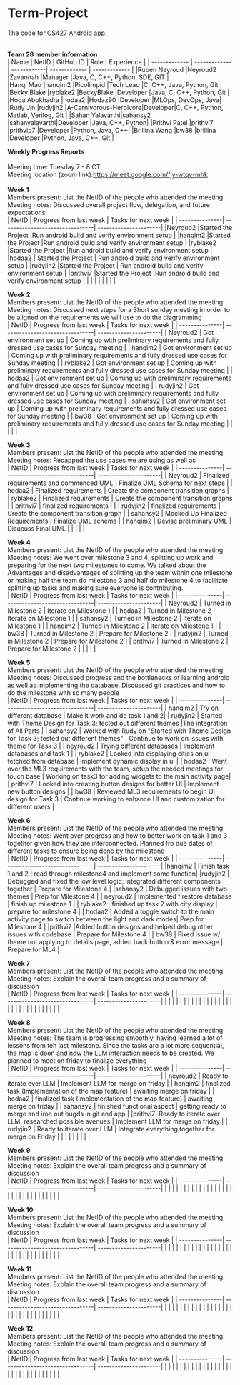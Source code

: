 # Term-Project
The code for CS427 Android app. 
<br/>
<br/>

<b>Team 28 member information</b>
<br/>
| Name          | NetID         | GitHub ID   | Role          | Experience    |
| ------------- | ------------- | ------------| ------------- | ------------- |
|Ruben Neyroud  |Neyroud2       |Zavaonah     |Manager        |Java, C, C++, Python, SDE, GIT |            
|Hanqi Mao      |hanqim2        |Picolimpid   |Tech Lead      |C, C++, Java, Python, Git  |
|Becky Blake    |ryblake2       |BeckyBlake   |Developer      |Java, C, C++, Python, Git           |
|Hoda Abokhadra |hodaa2         |Hodaz90      |Developer      |MLOps, DevOps, Java|
|Rudy Jin       |rudyjin2       |A-Carnivorous-Herbivore|Developer|C, C++, Python, Matlab, Verilog, Git      |
|Sahan Yalavarthi|sahansy2      |sahanyalavarthi|Developer      |Java, C++, Python|
|Prithvi Patel  |prithvi7       |prithvip7    |Developer      |Python, Java, C++|
|Brillina Wang  |bw38           |brillina     |Developer      |Python, Java, C++, Git                 |
<br/>


<b>Weekly Progress Reports</b>
</br> 
</br>
Meeting time: Tuesday 7 - 8 CT
</br> 
Meeting location (zoom link):https://meet.google.com/fjy-wtqv-mhk
</br> 
</br>
<b>Week 1</b>
</br>
Members present: List the NetID of the people who attended the meeting
</br>
Meeting notes:
Discussed overall project flow, delegation, and future expectations
</br>
| NetID          | Progress from last week         | Tasks for next week   |
| ---------------| --------------------------------| ----------------------|
|Neyroud2           |Started the Project                                 |Run android build and verify environment setup                       |
|hanqim2       |Started the Project                            |Run android build and verify environment setup        |
|ryblake2      |Started the Project                            |Run android build and verify environment setup               |
|hodaa2    | Started the Project                            |     Run android build and verify environment setup          |
|rudyjin2     |Started the Project                            |  Run android build and verify environment setup               |
|prithvi7     |Started the Project                               |Run android build and verify environment setup              |
|                |                                 |                       |
|                |                                 |                       |
</br>


<b>Week 2</b>
</br>
Members present: List the NetID of the people who attended the meeting
</br>
Meeting notes: Discussed next steps for a Short sunday meeting in order to be aligned on the requirements we will use to do the diagramming
</br>
| NetID          | Progress from last week         | Tasks for next week   |
| ---------------| --------------------------------| ----------------------|
|   Neyroud2             |            Got environment set up                     |   Coming up with preliminary requirements and fully dressed use cases for Sunday meeting                    |
|     hanqim2           |     Got environment set up                             |         Coming up with preliminary requirements and fully dressed use cases for Sunday meeting              |
|       ryblake2          |     Got environment set up                             |       Coming up with preliminary requirements and fully dressed use cases for Sunday meeting                |
|      hodaa2          |      Got environment set up                            |        Coming up with preliminary requirements and fully dressed use cases for Sunday meeting               |
|     rudyjin2           |      Got environment set up                            |        Coming up with preliminary requirements and fully dressed use cases for Sunday meeting               |
|     sahansy2           |        Got environment set up                          |        Coming up with preliminary requirements and fully dressed use cases for Sunday meeting               |
|      bw38             |         Got environment set up                         |          Coming up with preliminary requirements and fully dressed use cases for Sunday meeting             |
|              |                                |                |
</br>


<b>Week 3</b>
</br>
Members present: List the NetID of the people who attended the meeting
</br>
Meeting notes: Recapped the use cases we are using as well as 
</br>
| NetID          | Progress from last week         | Tasks for next week   |
| ---------------| --------------------------------| ----------------------|
|        Neyroud2        |       Finalized requirements  and commenced UML                          | Finalize UML Schema for next steps  |
|         hodaa2       |       Finalized requirements               |     Create the component transition graphs                  |
|          ryblake2      |     Finalized requirements                            |    Create the component transition graphs       |
|        prithvi7        |         finalized requirements                 |                       |
|         rudyjin2       |     finalized requirements           |     Create the component transition graph  |
|        sahansy2        |         Mocked Up Finalized Requirements                  |   Finalize UML schema     |
|      hanqim2          |      Devise preliminary UML                           |  Disucuss Final UML                     |
|                |                                 |                       |
</br>


<b>Week 4</b>
</br>
Members present: List the NetID of the people who attended the meeting
</br>
Meeting notes: We went over milestone 3 and 4, splitting up work and preparing for the next two milestones to come. We talked about the
Advantages and disadvantages of splitting up the team within one milestone or making half the team do milestone 3 and half do milestone 4 to facilitate splitting up tasks
and making sure everyone is contributing. 
</br>
| NetID          | Progress from last week         | Tasks for next week   |
| ---------------| --------------------------------| ----------------------|
|       Neyroud2         |     Turned in Milestone 2                            |    Iterate on Milestone 1          |
|       hodaa2         |             Turned in Milestone 2                    |          Iterate on Milestone 1             |
|         sahansy2       |        Turned in Milestone 2                         |     Iterate on Milestone 1                  |
|       hanqim2         |       Turned in Milestone 2                          |        Iterate on Milestone 1               |
|         bw38       |            Turned in Milestone 2                     |          Prepare for Milestone 2             |
|         rudyjin2       |               Turned in Milestone 2                  |            Prepare for Milestone 2           |
|            prithvi7    |                   Turned in Milestone 2              |     Prepare for Milestone 2                  |
|                |                                 |                       |
</br>


<b>Week 5</b>
</br>
Members present: List the NetID of the people who attended the meeting
</br>
Meeting notes:
Discussed progress and the bottlenecks of learning android as well as implementing the database. Discussed git practices and how to do the milestone with so many people
</br>
| NetID          | Progress from last week         | Tasks for next week   |
| ---------------| --------------------------------| ----------------------|
| hanqim2        |   Try on different database     | Make it work and do task 1 and 2|
| rudyjin2       |  Started with Theme Design for Task 3; tested out different themes  |The integration of All Parts  |
| sahansy2       |  Worked with Rudy on "Started with Theme Design for Task 3; tested out different themes" | Continue to work on issues with theme for Task 3 |
|        neyroud2        |         Trying different databases                       |          Implement databases and task 1             |
|      ryblake2  | Looked into displaying cities on ui fetched from database             |  Implement dynamic display in ui  |
|        hodaa2  | Went over the ML3 requirements with the team, setup the needed meetings for touch base | Working on task3 for adding widgets to the main activity page|
|  prithvi7      | Looked into creating button designs for better UI | Implement new button designs |
|      bw38      |   Reviewed ML3 requirements to begin UI design for Task 3      |  Continue working to enhance UI and customization for different users  |
</br>


<b>Week 6</b>
</br>
Members present: List the NetID of the people who attended the meeting
</br>
Meeting notes: 
Went over progress and how to better work on task 1 and 3 together given how they are interconnected. Planned fro due dates of different tasks to ensure being done by the milestone
</br>
| NetID          | Progress from last week         | Tasks for next week   |
| ---------------| --------------------------------| ----------------------|
|hanqim2         |   Finish task 1 and 2           | read through milestone4 and implement some function|
|rudyjin2        |   Debugged and fixed the low level logic; integrated different components together | Prepare for Milestone 4 |
|sahansy2        | Debugged issues with two themes | Prep for Milestone 4  |
|         neyroud2       |     Implemented firestore database                            |    finish up milestone 1                   |
| ryblake2 |       finished up task 2 with city display        |    prepare for milestone 4  |
|       hodaa2  |   Added a toggle switch to the main activity page to switch between the light and dark modes|  Prep for Milestone 4 |
|prithvi7                |Added button designs and helped debug other issues with codebase | Prepare for Milestone 4                       |
|  bw38         |  Fixed issue w/ theme not applying to details page, added back button & error message   | Prepare for ML4  |
</br>


<b>Week 7</b>
</br>
Members present: List the NetID of the people who attended the meeting
</br>
Meeting notes: Explain the overall team progress and a summary of discussion
</br>
| NetID          | Progress from last week         | Tasks for next week   |
| ---------------| --------------------------------| ----------------------|
|                |                                 |                       |
|                |                                 |                       |
|                |                                 |                       |
|                |                                 |                       |
|                |                                 |                       |
|                |                                 |                       |
|                |                                 |                       |
|                |                                 |                       |
</br>


<b>Week 8</b>
</br>
Members present: List the NetID of the people who attended the meeting
</br>
Meeting notes: The team is progressing smoothly, having learned a lot of lessons from teh last milestone. Since the tasks are a lot more sequential, 
the map is doen and now the LLM interaction needs to be created. We planned to meet on friday to finalize everything
</br>
| NetID          | Progress from last week         | Tasks for next week   |
| ---------------| --------------------------------| ----------------------|
|  neyroud2   |      Ready to iterate over LLM     |   Implement LLM for merge on friday  |
|   hanqim2       |            finalized task (Implementation of the map feature)             |     awaiting merge on friday     |
|         hodaa2       |    finalized task  (Implementation of the map feature)              |       awaiting merge on friday   |
|        sahansy2        |        finished functional aspect           |    getting ready to merge and iron out bugds in git and app     |
|prithvi7|       Ready to iterate over LLM; researched possible avenues                |     Implement LLM for merge on friday      |
|   rudyjin2             |      Ready to iterate over LLM                  |          Integrate everything together for merge on Friday             |
|                |                                 |                       |
|                |                                 |                       |
</br>


<b>Week 9</b>
</br>
Members present: List the NetID of the people who attended the meeting
</br>
Meeting notes: Explain the overall team progress and a summary of discussion
</br>
| NetID          | Progress from last week         | Tasks for next week   |
| ---------------| --------------------------------| ----------------------|
|                |                                 |                       |
|                |                                 |                       |
|                |                                 |                       |
|                |                                 |                       |
|                |                                 |                       |
|                |                                 |                       |
|                |                                 |                       |
|                |                                 |                       |
</br>


<b>Week 10</b>
</br>
Members present: List the NetID of the people who attended the meeting
</br>
Meeting notes: Explain the overall team progress and a summary of discussion
</br>
| NetID          | Progress from last week         | Tasks for next week   |
| ---------------| --------------------------------| ----------------------|
|                |                                 |                       |
|                |                                 |                       |
|                |                                 |                       |
|                |                                 |                       |
|                |                                 |                       |
|                |                                 |                       |
|                |                                 |                       |
|                |                                 |                       |
</br>


<b>Week 11</b>
</br>
Members present: List the NetID of the people who attended the meeting
</br>
Meeting notes: Explain the overall team progress and a summary of discussion
</br>
| NetID          | Progress from last week         | Tasks for next week   |
| ---------------| --------------------------------| ----------------------|
|                |                                 |                       |
|                |                                 |                       |
|                |                                 |                       |
|                |                                 |                       |
|                |                                 |                       |
|                |                                 |                       |
|                |                                 |                       |
|                |                                 |                       |
</br>


<b>Week 12</b>
</br>
Members present: List the NetID of the people who attended the meeting
</br>
Meeting notes: Explain the overall team progress and a summary of discussion
</br>
| NetID          | Progress from last week         | Tasks for next week   |
| ---------------| --------------------------------| ----------------------|
|                |                                 |                       |
|                |                                 |                       |
|                |                                 |                       |
|                |                                 |                       |
|                |                                 |                       |
|                |                                 |                       |
|                |                                 |                       |
|                |                                 |                       |
</br>
